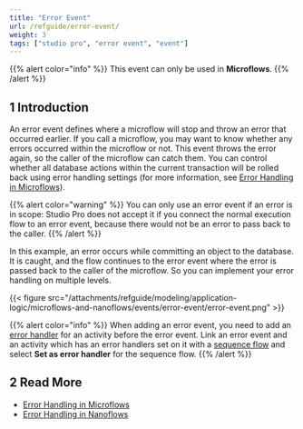 ```yaml
---
title: "Error Event"
url: /refguide/error-event/
weight: 3
tags: ["studio pro", "error event", "event"]
---
```


{{% alert color="info" %}}
This event can only be used in **Microflows**.
{{% /alert %}}

## 1 Introduction

An error event defines where a microflow will stop and throw an error that occurred earlier. If you call a microflow, you may want to know whether any errors occurred within the microflow or not. This event throws the error again, so the caller of the microflow can catch them. You can control whether all database actions within the current transaction will be rolled back using error handling settings (for more information, see [Error Handling in Microflows](/refguide/error-handling-in-microflows/)).

{{% alert color="warning" %}}
You can only use an error event if an error is in scope: Studio Pro does not accept it if you connect the normal execution flow to an error event, because there would not be an error to pass back to the caller.
{{% /alert %}}

In this example, an error occurs while committing an object to the database. It is caught, and the flow continues to the error event where the error is passed back to the caller of the microflow. So you can implement your error handling on multiple levels.

{{< figure src="/attachments/refguide/modeling/application-logic/microflows-and-nanoflows/events/error-event/error-event.png" >}}

{{% alert color="info" %}}
When adding an error event, you need to add an [error handler](/refguide/error-handling-in-microflows/#error-handling-options) for an activity before the error event. Link an error event and an activity which has an error handlers set on it with a [sequence flow](/refguide/sequence-flow/) and select **Set as error handler** for the sequence flow.
{{% /alert %}}

## 2 Read More

* [Error Handling in Microflows](/refguide/error-handling-in-microflows/)
* [Error Handling in Nanoflows](/refguide/error-handling-in-nanoflows/)